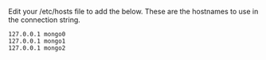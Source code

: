 Edit your /etc/hosts file to add the below. These are the hostnames to use in the connection string.
    
    127.0.0.1 mongo0
    127.0.0.1 mongo1
    127.0.0.1 mongo2
